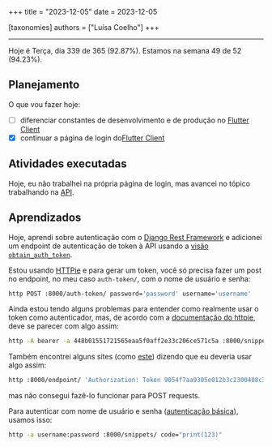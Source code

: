 +++
title = "2023-12-05"
date = 2023-12-05

[taxonomies]
authors = ["Luísa Coelho"]
+++

---

Hoje é Terça, dia 339 de 365 (92.87%). Estamos na semana 49 de 52 (94.23%).

## Planejamento

O que vou fazer hoje:

- [ ] diferenciar constantes de desenvolvimento e de produção no [Flutter Client](https://github.com/OmnicodeSolutions/luisa_drf_flutter_client)
- [x] continuar a página de login do[Flutter Client](https://github.com/OmnicodeSolutions/luisa_drf_flutter_client)

## Atividades executadas

Hoje, eu não trabalhei na própria página de login, mas avancei no tópico trabalhando na [API](https://github.com/OmnicodeSolutions/luisa_drf_tutorial).

## Aprendizados

Hoje, aprendi sobre autenticação com o [Django Rest Framework](https://www.django-rest-framework.org/) e adicionei um endpoint de autenticação de token à API usando a [visão `obtain_auth_token`](https://www.django-rest-framework.org/api-guide/authentication/#by-exposing-an-api-endpoint).

Estou usando [HTTPie](https://httpie.io/) e para gerar um token, você só precisa fazer um post no endpoint, no meu caso `auth-token/`, com o nome de usuário e senha:

```bash
http POST :8000/auth-token/ password='password' username='username'
```

Ainda estou tendo alguns problemas para entender como realmente usar o token como autenticador, mas, de acordo com a [documentação do httpie](https://httpie.io/docs/cli/authentication), deve se parecer com algo assim:

```bash
http -A bearer -a 448b01551721565eaa5f0aff2e33c206ce571c5a :8000/snippets/ code="print(123)"
```

Também encontrei alguns sites (como [este](https://simpleisbetterthancomplex.com/tutorial/2018/11/22/how-to-implement-token-authentication-using-django-rest-framework.html)) dizendo que eu deveria usar algo assim:

```bash
http :8000/endpoint/ 'Authorization: Token 9054f7aa9305e012b3c2300408c3dfdf390fcddf'
```

mas não consegui fazê-lo funcionar para POST requests.

Para autenticar com nome de usuário e senha ([autenticação básica](https://httpie.io/docs/cli/basic-auth)), usamos isso:

```bash
http -a username:password :8000/snippets/ code="print(123)"
```
